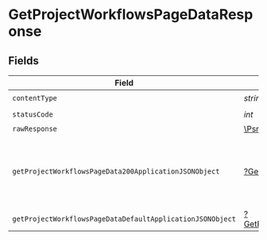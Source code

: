 # GetProjectWorkflowsPageDataResponse


## Fields

| Field                                                                                                                              | Type                                                                                                                               | Required                                                                                                                           | Description                                                                                                                        |
| ---------------------------------------------------------------------------------------------------------------------------------- | ---------------------------------------------------------------------------------------------------------------------------------- | ---------------------------------------------------------------------------------------------------------------------------------- | ---------------------------------------------------------------------------------------------------------------------------------- |
| `contentType`                                                                                                                      | *string*                                                                                                                           | :heavy_check_mark:                                                                                                                 | N/A                                                                                                                                |
| `statusCode`                                                                                                                       | *int*                                                                                                                              | :heavy_check_mark:                                                                                                                 | N/A                                                                                                                                |
| `rawResponse`                                                                                                                      | [\Psr\Http\Message\ResponseInterface](https://www.php-fig.org/psr/psr-7/#33-psrhttpmessageresponseinterface)                       | :heavy_minus_sign:                                                                                                                 | N/A                                                                                                                                |
| `getProjectWorkflowsPageData200ApplicationJSONObject`                                                                              | [?GetProjectWorkflowsPageData200ApplicationJSON](../../models/operations/GetProjectWorkflowsPageData200ApplicationJSON.md)         | :heavy_minus_sign:                                                                                                                 | Aggregated summary metrics and trends by workflow and branches                                                                     |
| `getProjectWorkflowsPageDataDefaultApplicationJSONObject`                                                                          | [?GetProjectWorkflowsPageDataDefaultApplicationJSON](../../models/operations/GetProjectWorkflowsPageDataDefaultApplicationJSON.md) | :heavy_minus_sign:                                                                                                                 | Error response.                                                                                                                    |
